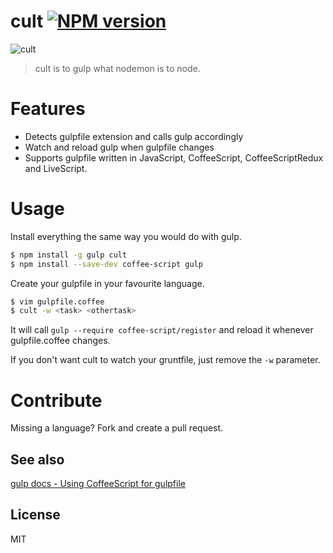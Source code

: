 # cult [![NPM version](https://badge.fury.io/js/cult.svg)](http://badge.fury.io/js/cult)

![cult](http://i.imgur.com/aHMew7e.png)

> cult is to gulp what nodemon is to node.

# Features

* Detects gulpfile extension and calls gulp accordingly 
* Watch and reload gulp when gulpfile changes
* Supports gulpfile written in JavaScript, CoffeeScript, CoffeeScriptRedux and LiveScript.

# Usage

Install everything the same way you would do with gulp.
```bash
$ npm install -g gulp cult 
$ npm install --save-dev coffee-script gulp
```

Create your gulpfile in your favourite language.
```bash
$ vim gulpfile.coffee
$ cult -w <task> <othertask>
```

It will call `gulp --require coffee-script/register` and reload it whenever gulpfile.coffee changes.

If you don't want cult to watch your gruntfile, just remove the `-w` parameter.

# Contribute

Missing a language? Fork and create a pull request.

## See also

[gulp docs - Using CoffeeScript for gulpfile](https://github.com/gulpjs/gulp/blob/master/docs/recipes/using-coffee-script-for-gulpfile.md)

## License

MIT
